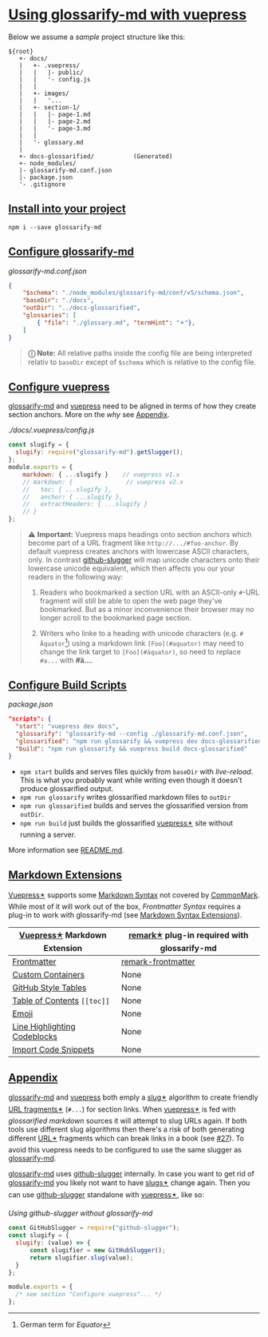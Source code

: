 # [Using glossarify-md with vuepress](#using-glossarify-md-with-vuepress)

Below we assume a *sample* project structure like this:

[doc-syntax-extensions]: ./markdown-syntax-extensions.md

[CommonMark]: https://www.commonmark.org

[github-slugger]: https://npmjs.com/package/github-slugger

[glossarify-md]: https://github.com/about-code/glossarify-md

[vuepress]: https://vuepress.vuejs.org

    ${root}
       +- docs/
       |   +- .vuepress/
       |   |   |- public/
       |   |   '- config.js
       |   |
       |   +- images/
       |   |   '...
       |   +- section-1/
       |   |   |- page-1.md
       |   |   |- page-2.md
       |   |   '- page-3.md
       |   |
       |   '- glossary.md
       |
       +- docs-glossarified/           (Generated)
       +- node_modules/
       |- glossarify-md.conf.json
       |- package.json
       '- .gitignore

## [Install into your project](#install-into-your-project)

    npm i --save glossarify-md

## [Configure glossarify-md](#configure-glossarify-md)

*glossarify-md.conf.json*

```json
{
    "$schema": "./node_modules/glossarify-md/conf/v5/schema.json",
    "baseDir": "./docs",
    "outDir": "../docs-glossarified",
    "glossaries": [
        { "file": "./glossary.md", "termHint": "🟉"},
    ]
}
```

> **ⓘ Note:** All relative paths inside the config file are being interpreted relativ to `baseDir` except of `$schema` which is relative to the config file.

## [Configure vuepress](#configure-vuepress)

[glossarify-md] and [vuepress] need to be aligned in terms of how they create section anchors. More on the *why* see [Appendix][1].

<em>./docs/.vuepress/config.js</em>

```js
const slugify = {
  slugify: require("glossarify-md").getSlugger();
};
module.exports = {
    markdown: { ...slugify }    // vuepress v1.x
    // markdown: {               // vuepress v2.x
    //   toc: { ...slugify },
    //   anchor: { ...slugify },
    //   extractHeaders: { ...slugify }
    // }
};
```

> ⚠ **Important:** Vuepress maps headings onto section anchors which become part of a URL fragment like `http://.../#foo-anchor`. By default vuepress creates anchors with lowercase ASCII characters, only. In contrast [github-slugger] will map unicode characters onto their lowercase unicode equivalent, which then affects you our your readers in the following way:
>
> 1.  Readers who bookmarked a section URL with an ASCII-only `#`-URL fragment will still be able to open the web page they've bookmarked. But as a minor inconvenience their browser may no longer scroll to the bookmarked page section.
>
> 2.  Writers who linke to a heading with unicode characters (e.g. `# Äquator`[^1]) using a markdown link `[Foo](#aquator)` may need to change the link target to `[Foo](#äquator)`, so need to replace `#a...` with **#ä...**.

[^1]: German term for *Equator*

## [Configure Build Scripts](#configure-build-scripts)

*package.json*

```json
"scripts": {
  "start": "vuepress dev docs",
  "glossarify": "glossarify-md --config ./glossarify-md.conf.json",
  "glossarified": "npm run glossarify && vuepress dev docs-glossarified",
  "build": "npm run glossarify && vuepress build docs-glossarified"
}
```

*   `npm start` builds and serves files quickly from `baseDir` with *live-reload*. This is what you probably want while writing even though it doesn't produce glossarified output.
*   `npm run glossarify` writes glossarified markdown files to `outDir`
*   `npm run glossarified` builds and serves the glossarified version from `outDir`.
*   `npm run build` just builds the glossarified [vuepress🟉][2] site without running a server.

More information see [README.md][3].

## [Markdown Extensions](#markdown-extensions)

[Vuepress🟉][2] supports some [Markdown Syntax][4] not covered by [CommonMark]. While most of it will work out of the box, *Frontmatter Syntax* requires a plug-in to work with glossarify-md (see [Markdown Syntax Extensions][doc-syntax-extensions]).

| [Vuepress🟉][2] Markdown Extension    | [remark🟉][5] plug-in required with glossarify-md |
| ------------------------------------- | ------------------------------------------------- |
| [Frontmatter][vp-frontmatter]         | [remark-frontmatter][6]                           |
| [Custom Containers][vp-cc]            | None                                              |
| [GitHub Style Tables][vp-gh-tables]   | None                                              |
| [Table of Contents][vp-toc] `[[toc]]` | None                                              |
| [Emoji][vp-emoji]                     | None                                              |
| [Line Highlighting Codeblocks][vp-lh] | None                                              |
| [Import Code Snippets][vp-code]       | None                                              |

[vp-frontmatter]: https://vuepress.vuejs.org/guide/markdown.html#frontmatter

[vp-gh-tables]: https://vuepress.vuejs.org/guide/markdown.html#github-style-tables

[vp-cc]: https://vuepress.vuejs.org/guide/markdown.html#custom-containers

[vp-emoji]: https://vuepress.vuejs.org/guide/markdown.html#emoji

[vp-toc]: https://vuepress.vuejs.org/guide/markdown.html#table-of-contents

[vp-lh]: https://vuepress.vuejs.org/guide/markdown.html#line-highlighting-in-code-blocks

[vp-code]: https://vuepress.vuejs.org/guide/markdown.html#import-code-snippets

## [Appendix](#appendix)

[glossarify-md] and [vuepress] both emply a [slug🟉][7] algorithm to create friendly [URL fragments🟉][8] (`#...`) for section links. When [vuepress🟉][2] is fed with *glossarified markdown* sources it will attempt to slug URLs again. If both tools use different slug algorithms then there's a risk of both generating different [URL🟉][9] fragments which can break links in a book (see [#27][10]). To avoid this vuepress needs to be configured to use the same slugger as [glossarify-md].

[glossarify-md] uses [github-slugger] internally. In case you want to get rid of [glossarify-md] you likely not want to have [slugs🟉][7] change again. Then you can use [github-slugger] standalone with [vuepress🟉][2], like so:

*Using github-slugger without glossarify-md*

```js
const GitHubSlugger = require("github-slugger");
const slugify = {
  slugify: (value) => {
      const slugifier = new GitHubSlugger();
      return slugifier.slug(value);
  }
};

module.exports = {
  /* see section "Configure vuepress"... */
};
```

[1]: #appendix

[2]: ./glossary.md#vuepress "vuepress is a static website generator translating markdown files into a website powered by vuejs."

[3]: ../README.md

[4]: https://vuepress.vuejs.org/guide/markdown.html

[5]: ./glossary.md#remark "remark is a parser and compiler project under the unified umbrella for Markdown text files in particular."

[6]: http://unifiedjs.com/explore/package/remark-frontmatter/

[7]: ./glossary.md#slug "A slug by our definition is a URL-friendly identifier created from arbitrary text that can be used within URL fragments to address headings / sections on a page."

[8]: ./glossary.md#url-fragment "The fragment is the part follwing the # in a URL."

[9]: ./glossary.md#uri--url "Uniform Resource Identifier and Uniform Resource Locator describe both the same thing, which is an ID with a syntax scheme://authority.tld/path/#fragment?query like https://my.org/foo/#bar?q=123."

[10]: https://github.com/about-code/glossarify-md/issues/27
